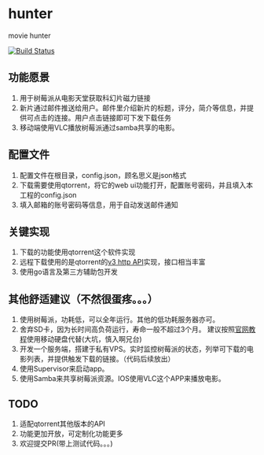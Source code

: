 # hunter
movie hunter

[![Build Status](https://travis-ci.org/dbian/hunter.svg?branch=master)](https://travis-ci.org/dbian/hunter)


## 功能愿景
1. 用于树莓派从电影天堂获取科幻片磁力链接
1. 新片通过邮件推送给用户。邮件里介绍新片的标题，评分，简介等信息，并提供可点击的连接。用户点击链接即可下发下载任务
1. 移动端使用VLC播放树莓派通过samba共享的电影。


## 配置文件
1. 配置文件在根目录，config.json，顾名思义是json格式
1. 下载需要使用qtorrent，将它的web ui功能打开，配置账号密码，并且填入本工程的config.json
1. 填入邮箱的账号密码等信息，用于自动发送邮件通知


## 关键实现
1. 下载的功能使用qtorrent这个软件实现
1. 远程下载使用的是qtorrent的[v3 http API](https://github.com/qbittorrent/qBittorrent/wiki/WebUI-API-Documentation)实现，接口相当丰富
1. 使用go语言及第三方辅助包开发

## 其他舒适建议（不然很蛋疼。。。）
1. 使用树莓派，功耗低，可以全年运行。其他的低功耗服务器亦可。
1. 舍弃SD卡，因为长时间高负荷运行，寿命一般不超过3个月。
建议按照[官网教程](https://www.raspberrypi.org/documentation/hardware/raspberrypi/bootmodes/msd.md)使用移动硬盘代替(大坑，慎入啊兄台)
1. 开发一个服务端，搭建于私有VPS。实时监控树莓派的状态，列举可下载的电影列表，并提供触发下载的链接。（代码后续放出）
1. 使用Supervisor来启动app。
1. 使用Samba来共享树莓派资源。IOS使用VLC这个APP来播放电影。

## TODO
1. 适配qtorrent其他版本的API
1. 功能更加开放，可定制化功能更多
1. 欢迎提交PR(带上测试代码。。。)
